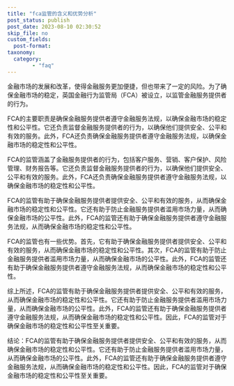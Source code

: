 ```yaml
---
title: "fca监管的含义和优势分析"
post_status: publish
post_date: 2023-08-10 02:30:52
skip_file: no
custom_fields: 
  post-format: 
taxonomy:
  category:
        - "faq"
---
```


金融市场的发展和改革，使得金融服务更加便捷，但也带来了一定的风险。为了确保金融市场的稳定，英国金融行为监管局（FCA）被设立，以监管金融服务提供者的行为。

FCA的主要职责是确保金融服务提供者遵守金融服务法规，以确保金融市场的稳定性和公平性。它还负责监督金融服务提供者的行为，以确保他们提供安全、公平和有效的服务。此外，FCA还负责确保金融服务提供者遵守金融服务法规，以确保金融市场的稳定性和公平性。

FCA的监管涵盖了金融服务提供者的行为，包括客户服务、营销、客户保护、风险管理、财务报告等。它还负责监督金融服务提供者的行为，以确保他们提供安全、公平和有效的服务。此外，FCA还负责确保金融服务提供者遵守金融服务法规，以确保金融市场的稳定性和公平性。

FCA的监管有助于确保金融服务提供者提供安全、公平和有效的服务，从而确保金融市场的稳定性和公平性。它还有助于防止金融服务提供者滥用市场力量，从而确保金融市场的公平性。此外，FCA的监管还有助于确保金融服务提供者遵守金融服务法规，从而确保金融市场的稳定性和公平性。

FCA的监管也有一些优势。首先，它有助于确保金融服务提供者提供安全、公平和有效的服务，从而确保金融市场的稳定性和公平性。其次，FCA的监管有助于防止金融服务提供者滥用市场力量，从而确保金融市场的公平性。此外，FCA的监管还有助于确保金融服务提供者遵守金融服务法规，从而确保金融市场的稳定性和公平性。

综上所述，FCA的监管有助于确保金融服务提供者提供安全、公平和有效的服务，从而确保金融市场的稳定性和公平性。它还有助于防止金融服务提供者滥用市场力量，从而确保金融市场的公平性。此外，FCA的监管还有助于确保金融服务提供者遵守金融服务法规，从而确保金融市场的稳定性和公平性。因此，FCA的监管对于确保金融市场的稳定性和公平性至关重要。

结论：FCA的监管有助于确保金融服务提供者提供安全、公平和有效的服务，从而确保金融市场的稳定性和公平性。它还有助于防止金融服务提供者滥用市场力量，从而确保金融市场的公平性。此外，FCA的监管还有助于确保金融服务提供者遵守金融服务法规，从而确保金融市场的稳定性和公平性。因此，FCA的监管对于确保金融市场的稳定性和公平性至关重要。
